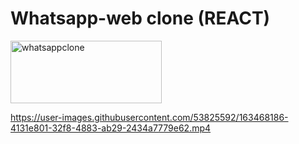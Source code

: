 # Whatsapp-web clone (REACT)
<img src="https://i.ibb.co/yBRSsL5/WHATSappclone.png" alt="whatsappclone" width="242" height="100"/>

https://user-images.githubusercontent.com/53825592/163468186-4131e801-32f8-4883-ab29-2434a7779e62.mp4

